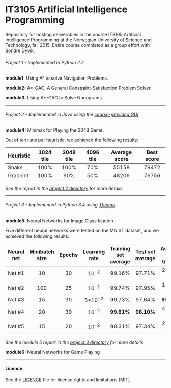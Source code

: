 # IT3105 Artificial Intelligence Programming
Repository for hosting deliverables in the course IT3105 Artificial Intelligence Programming at the Norwegian University of Science and Technology, fall 2015. Entire course completed as a group effort with [Sondre Dyvik](https://github.com/sondrehd).

###### Project 1 - Implemented in Python 2.7
**module1:** Using A* to solve Navigation Problems.

**module2:** A*-GAC, A General Constraint-Satisfaction Problem Solver.

**module3:** Using A*-GAC to Solve Nonograms.

---


###### Project 2 - Implemented in Java using the [course-provided GUI](https://github.com/jorgenkg/IT3105)
**module4:** Minimax for Playing the 2048 Game.

Out of ten runs per heuristic, we achieved the following results:

| Heuristic     | 1024 tile     | 2048 tile  | 4096 tile | Average score | Best score |
| ------------- |:-------------:|:----------:|:---------:|:-------------:|:----------:|
| Snake         | 100%          | 100%       | 70%       | 55158         | 79472      |
| Gradient      | 100%          | 90%        | 50%       | 48206         | 76756      |
*See the report in the [project 2 directory](https://github.com/pmitche/it3105-aiprogramming/tree/master/project2) for more details.*

---


###### Project 3 - Implemented in Python 3.4 using [Theano](http://deeplearning.net/software/theano/)
**module5:** Neural Networks for Image Classification

Five different neural networks were tested on the MNIST dataset, and we achieved the following results:

| Neural net | Minibatch size | Epochs | Learning rate    | Training set average | Test set average | Average time trained |
| ---------- |:--------------:|:------:|:----------------:|:--------------------:|:----------------:|:--------------------:|
| Net #1     | 10             | 30     | 10<sup>-2</sup>  | 99.16%               | 97.71%           | 263.57 s             |
| Net #2     | 100            | 25     | 10<sup>-2</sup>  | 99.74%               | 97.95%           | 131.48 s             |
| Net #3     | 15             | 30     | 5*10<sup>-2</sup>| 99.73%               | 97.64%           | **95.91 s**          |
| Net #4     | 20             | 30     | 10<sup>-2</sup>  | **99.81%**           | **98.10%**       | 463.20 s             |
| Net #5     | 15             | 20     | 10<sup>-2</sup>  | 98.31%               | 97.34%           | 244.96 s             |
*See the module 5 report in the [project 3 directory](https://github.com/pmitche/it3105-aiprogramming/tree/master/project3) for more details.*

**module6:** Neural Networks for Game Playing

---

#### Licence
See the [LICENCE](https://github.com/pmitche/it3105-aiprogramming/blob/master/LICENCE.md) file for license rights and limitations (MIT).
